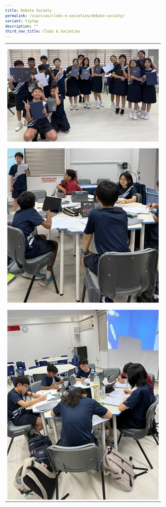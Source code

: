```yaml
---
title: Debate Society
permalink: /cca/ccas/clubs-n-societies/debate-society/
variant: tiptap
description: ""
third_nav_title: Clubs & Societies
---
```

<table style="minWidth: 25px">
<colgroup>
<col>
</colgroup>
<tbody>
<tr>
<th rowspan="1" colspan="1">
<p></p>
<div class="isomer-image-wrapper">
<img style="width: 100%" height="auto" width="100%" alt="Debate_Society_1" src="/images/CCA/Debate_Society_1.jpg">
</div>
</th>
</tr>
<tr>
<td rowspan="1" colspan="1">
<p></p>
<div class="isomer-image-wrapper">
<img style="width: 100%" height="auto" width="100%" alt="Debate_Society_2" src="/images/CCA/Debate_Society_2.jpg">
</div>
</td>
</tr>
<tr>
<td rowspan="1" colspan="1">
<p></p>
<div class="isomer-image-wrapper">
<img style="width: 100%" height="auto" width="100%" alt="Debate_Society_3" src="/images/CCA/Debate_Society_3.jpg">
</div>
</td>
</tr>
</tbody>
</table>
<p></p>